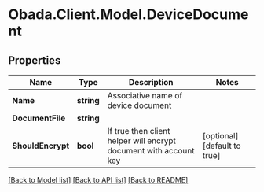 
# Obada.Client.Model.DeviceDocument

## Properties

Name | Type | Description | Notes
------------ | ------------- | ------------- | -------------
**Name** | **string** | Associative name of device document | 
**DocumentFile** | **string** |  | 
**ShouldEncrypt** | **bool** | If true then client helper will encrypt document with account key | [optional] [default to true]

[[Back to Model list]](../README.md#documentation-for-models)
[[Back to API list]](../README.md#documentation-for-api-endpoints)
[[Back to README]](../README.md)

